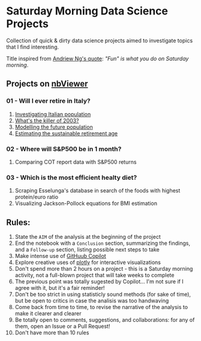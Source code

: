 # Saturday Morning Data Science Projects

Collection of quick & dirty data science projects aimed to investigate topics that I find interesting.

Title inspired from [Andriew Ng's quote](https://www.youtube.com/watch?v=733m6qBH-jI): *"Fun" is what you do on Saturday morning*.

## Projects on [nbViewer](https://nbviewer.org/)
### 01 - Will I ever retire in Italy?
1. [Investigating Italian population](https://nbviewer.org/github/danieleongari/saturdaymorningdsprojects/blob/master/01_will_i_ever_retire_in_italy/1_investigating_italian_population.ipynb)
2. [What's the killer of 2003?](https://nbviewer.org/github/danieleongari/saturdaymorningdsprojects/blob/master/01_will_i_ever_retire_in_italy/2_whats_the_killer_of_2003.ipynb)
3. [Modelling the future population](https://nbviewer.org/github/danieleongari/saturdaymorningdsprojects/blob/master/01_will_i_ever_retire_in_italy/3_modelling_future_population.ipynb)
4. [Estimating the sustainable retirement age](https://nbviewer.org/github/danieleongari/saturdaymorningdsprojects/blob/master/01_will_i_ever_retire_in_italy/4_sustainable_retirement_age.ipynb)

### 02 - Where will S&P500 be in 1 month?
1. Comparing COT report data with S&P500 returns
### 03 - Which is the most efficient healty diet? 
1. Scraping Esselunga's database in search of the foods with highest protein/euro ratio
2. Visualizing Jackson-Pollock equations for BMI estimation


## Rules:
1. State the `AIM` of the analysis at the beginning of the project
2. End the notebook with a `Conclusion` section, summarizing the findings, and a `Follow-up` section, listing possible next steps to take
3. Make intense use of [GitHuub Copilot](https://github.com/features/copilot)
4. Explore creative uses of [plotly](https://plotly.com/python/) for interactive visualizations
5. Don't spend more than 2 hours on a project - this is a Saturday morning activity, not a full-blown project that will take weeks to complete
6. The previous point was totally sugested by Copilot... I'm not sure if I agree with it, but it's a fair reminder!
7. Don't be too strict in using statisticly sound methods (for sake of time), but be open to critics in case the analisis was too handwaving
8. Come back from time to time, to revise the narrative of the analysis to make it clearer and clearer
9. Be totally open to comments, suggestions, and collaborations: for any of them, open an Issue or a Pull Request!
10. Don't have more than 10 rules